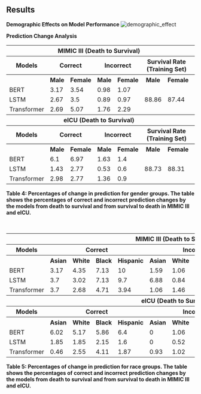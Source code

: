 ## Results ##
**Demographic Effects on Model Performance**
![demographic_effect](DiffImp/Supplementary/performance_heatmap.png)

**Prediction Change Analysis**

<table>
  <tr>
    <th colspan="7">MIMIC III (Death to Survival)</th>
    <th colspan="7">MIMIC III (Survival to Death)</th>
  </tr>
  <tr>
    <th>Models</th>
    <th colspan="2">Correct</th>
    <th colspan="2">Incorrect</th>
    <th colspan="2">Survival Rate (Training Set)</th>
    <th colspan="2">Correct</th>
    <th colspan="2">Incorrect</th>
    <th colspan="2">Death Rate (Training Set)</th>
  </tr>
  <tr>
    <th></th><th>Male</th><th>Female</th><th>Male</th><th>Female</th><th>Male</th><th>Female</th>
    <th>Male</th><th>Female</th><th>Male</th><th>Female</th><th>Male</th><th>Female</th>
  </tr>
  <tr><td>BERT</td><td>3.17</td><td>3.54</td><td>0.98</td><td>1.07</td><td></td><td></td><td>1.28</td><td>1.76</td><td>7.03</td><td>7.32</td><td></td><td></td></tr>
  <tr><td>LSTM</td><td>2.67</td><td>3.5</td><td>0.89</td><td>0.97</td><td>88.86</td><td>87.44</td><td>0.59</td><td>0.35</td><td>1.34</td><td>1.07</td><td>11.14</td><td>12.56</td></tr>
  <tr><td>Transformer</td><td>2.69</td><td>5.07</td><td>1.76</td><td>2.29</td><td></td><td></td><td>1.22</td><td>1.23</td><td>3.47</td><td>2.71</td><td></td><td></td></tr>

  <tr><th colspan="7">eICU (Death to Survival)</th><th colspan="7">eICU (Survival to Death)</th></tr>
  <tr>
    <th>Models</th>
    <th colspan="2">Correct</th>
    <th colspan="2">Incorrect</th>
    <th colspan="2">Survival Rate (Training Set)</th>
    <th colspan="2">Correct</th>
    <th colspan="2">Incorrect</th>
    <th colspan="2">Death Rate (Training Set)</th>
  </tr>
  <tr>
    <th></th><th>Male</th><th>Female</th><th>Male</th><th>Female</th><th>Male</th><th>Female</th>
    <th>Male</th><th>Female</th><th>Male</th><th>Female</th><th>Male</th><th>Female</th>
  </tr>
  <tr><td>BERT</td><td>6.1</td><td>6.97</td><td>1.63</td><td>1.4</td><td></td><td></td><td>0.47</td><td>0.6</td><td>3.36</td><td>2.93</td><td></td><td></td></tr>
  <tr><td>LSTM</td><td>1.43</td><td>2.77</td><td>0.53</td><td>0.6</td><td>88.73</td><td>88.31</td><td>0.43</td><td>0.35</td><td>1.71</td><td>1</td><td>11.27</td><td>11.69</td></tr>
  <tr><td>Transformer</td><td>2.98</td><td>2.77</td><td>1.36</td><td>0.9</td><td></td><td></td><td>0.76</td><td>0.97</td><td>2.42</td><td>5.28</td><td></td><td></td></tr>
</table>

**Table 4: Percentages of change in prediction for gender groups. The table shows the percentages of correct and incorrect prediction changes by the models from death to survival and from survival to death in MIMIC III and eICU.**

<br />

<table>
  <tr>
    <th colspan="13">MIMIC III (Death to Survival)</th>
    <th colspan="13">MIMIC III (Survival to Death)</th>
  </tr>
  <tr>
    <th>Models</th>
    <th colspan="4">Correct</th>
    <th colspan="4">Incorrect</th>
    <th colspan="4">Survival Rate (Training Set)</th>
    <th colspan="4">Correct</th>
    <th colspan="4">Incorrect</th>
    <th colspan="4">Death Rate (Training Set)</th>
  </tr>
  <tr>
    <th></th>
    <th>Asian</th><th>White</th><th>Black</th><th>Hispanic</th>
    <th>Asian</th><th>White</th><th>Black</th><th>Hispanic</th>
    <th>Asian</th><th>White</th><th>Black</th><th>Hispanic</th>
    <th>Asian</th><th>White</th><th>Black</th><th>Hispanic</th>
    <th>Asian</th><th>White</th><th>Black</th><th>Hispanic</th>
    <th>Asian</th><th>White</th><th>Black</th><th>Hispanic</th>
  </tr>
  <tr><td>BERT</td><td>3.17</td><td>4.35</td><td>7.13</td><td>10</td><td>1.59</td><td>1.06</td><td>2.64</td><td>1.21</td><td></td><td></td><td></td><td></td><td>0.53</td><td>1.5</td><td>0.92</td><td>0.3</td><td>8.47</td><td>6.85</td><td>1.95</td><td>2.12</td><td></td><td></td><td></td><td></td></tr>
  <tr><td>LSTM</td><td>3.7</td><td>3.02</td><td>7.13</td><td>9.7</td><td>6.88</td><td>0.84</td><td>1.03</td><td>1.82</td><td>87.81</td><td>88.95</td><td>93.04</td><td>92.62</td><td>0</td><td>0.49</td><td>0.11</td><td>0</td><td>0</td><td>1.37</td><td>0.69</td><td>0</td><td>12.19</td><td>11.05</td><td>6.96</td><td>7.38</td></tr>
  <tr><td>Transformer</td><td>3.7</td><td>2.68</td><td>4.71</td><td>3.94</td><td>1.06</td><td>1.46</td><td>2.76</td><td>2.73</td><td></td><td></td><td></td><td></td><td>3.17</td><td>0.72</td><td>0.23</td><td>0</td><td>0.53</td><td>2.16</td><td>1.61</td><td>0.3</td><td></td><td></td><td></td><td></td></tr>

  <tr><th colspan="13">eICU (Death to Survival)</th><th colspan="13">eICU (Survival to Death)</th></tr>
  <tr>
    <th>Models</th>
    <th colspan="4">Correct</th>
    <th colspan="4">Incorrect</th>
    <th colspan="4">Survival Rate (Training Set)</th>
    <th colspan="4">Correct</th>
    <th colspan="4">Incorrect</th>
    <th colspan="4">Death Rate (Training Set)</th>
  </tr>
  <tr>
    <th></th>
    <th>Asian</th><th>White</th><th>Black</th><th>Hispanic</th>
    <th>Asian</th><th>White</th><th>Black</th><th>Hispanic</th>
    <th>Asian</th><th>White</th><th>Black</th><th>Hispanic</th>
    <th>Asian</th><th>White</th><th>Black</th><th>Hispanic</th>
    <th>Asian</th><th>White</th><th>Black</th><th>Hispanic</th>
    <th>Asian</th><th>White</th><th>Black</th><th>Hispanic</th>
  </tr>
  <tr><td>BERT</td><td>6.02</td><td>5.17</td><td>5.86</td><td>6.4</td><td>0</td><td>1.06</td><td>0.88</td><td>0.53</td><td></td><td></td><td></td><td></td><td>0</td><td>0.8</td><td>0.81</td><td>1.07</td><td>2.31</td><td>3.9</td><td>4.38</td><td>3.47</td><td></td><td></td><td></td><td></td></tr>
  <tr><td>LSTM</td><td>1.85</td><td>1.85</td><td>2.15</td><td>1.6</td><td>0</td><td>0.52</td><td>0.74</td><td>0.53</td><td>87.68</td><td>88.31</td><td>90.22</td><td>88.55</td><td>0</td><td>0.71</td><td>0.47</td><td>0.27</td><td>3.7</td><td>2.37</td><td>1.41</td><td>1.87</td><td>12.32</td><td>11.69</td><td>9.78</td><td>11.45</td></tr>
  <tr><td>Transformer</td><td>0.46</td><td>2.55</td><td>4.11</td><td>1.87</td><td>0.93</td><td>1.02</td><td>0.81</td><td>0.27</td><td></td><td></td><td></td><td></td><td>0.46</td><td>0.96</td><td>0.54</td><td>0.8</td><td>0.93</td><td>3.17</td><td>1.62</td><td>1.87</td><td></td><td></td><td></td><td></td></tr>
</table>

**Table 5: Percentages of change in prediction for race groups. The table shows the percentages of correct and incorrect prediction changes by the models from death to survival and from survival to death in MIMIC III and eICU.**

<br />
